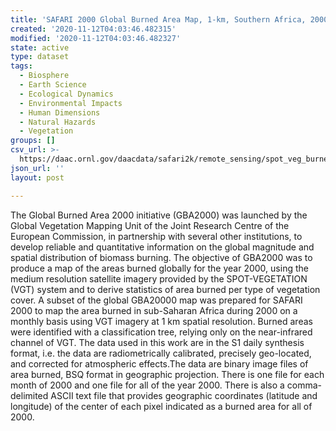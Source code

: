 ```yaml
---
title: 'SAFARI 2000 Global Burned Area Map, 1-km, Southern Africa, 2000'
created: '2020-11-12T04:03:46.482315'
modified: '2020-11-12T04:03:46.482327'
state: active
type: dataset
tags:
  - Biosphere
  - Earth Science
  - Ecological Dynamics
  - Environmental Impacts
  - Human Dimensions
  - Natural Hazards
  - Vegetation
groups: []
csv_url: >-
  https://daac.ornl.gov/daacdata/safari2k/remote_sensing/spot_veg_burned/comp/gba2000_country_vegetation_2000.csv
json_url: ''
layout: post

---
```

The Global Burned Area 2000 initiative (GBA2000) was launched by the Global Vegetation Mapping Unit of the Joint Research Centre of the European Commission, in partnership with several other institutions, to develop reliable and quantitative information on the global magnitude and spatial distribution of biomass burning. The objective of GBA2000 was to produce a map of the areas burned globally for the year 2000, using the medium resolution satellite imagery provided by the SPOT-VEGETATION (VGT) system and to derive statistics of area burned per type of vegetation cover. A subset of the global GBA20000 map was prepared for SAFARI 2000 to map the area burned in sub-Saharan Africa during 2000 on a monthly basis using VGT imagery at 1 km spatial resolution. Burned areas were identified with a classification tree, relying only on the near-infrared channel of VGT. The data used in this work are in the S1 daily synthesis format, i.e. the data are radiometrically calibrated, precisely geo-located, and corrected for atmospheric effects.The data are binary image files of area burned, BSQ format in geographic projection.  There is one file for each month of 2000 and one file for all of the year 2000. There is also a comma-delimited ASCII text file that provides geographic coordinates (latitude and longitude) of the center of each pixel indicated as a burned area for all of 2000.
